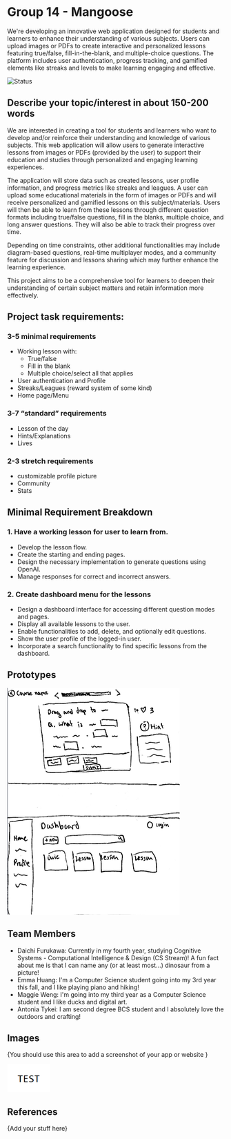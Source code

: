 # Group 14 - Mangoose

We're developing an innovative web application designed for students and learners to enhance their understanding of various subjects. Users can upload images or PDFs to create interactive and personalized lessons featuring true/false, fill-in-the-blank, and multiple-choice questions. The platform includes user authentication, progress tracking, and gamified elements like streaks and levels to make learning engaging and effective.

![Status](https://github.com/ubc-cpsc455-2024S/project-14_resting_shark/actions/workflows/main.yml/badge.svg)

## Describe your topic/interest in about 150-200 words

We are interested in creating a tool for students and learners who want to develop and/or reinforce their understanding and knowledge of various subjects. This web application will allow users to generate interactive lessons from images or PDFs (provided by the user) to support their education and studies through personalized and engaging learning experiences.

The application will store data such as created lessons, user profile information, and progress metrics like streaks and leagues. A user can upload some educational materials in the form of images or PDFs and will receive personalized and gamified lessons on this subject/materials. Users will then be able to learn from these lessons through different question formats including true/false questions, fill in the blanks, multiple choice, and long answer questions. They will also be able to track their progress over time.

Depending on time constraints, other additional functionalities may include diagram-based questions, real-time multiplayer modes, and a community feature for discussion and lessons sharing which may further enhance the learning experience.

This project aims to be a comprehensive tool for learners to deepen their understanding of certain subject matters and retain information more effectively.

## Project task requirements:
### 3-5 minimal requirements
- Working lesson with:
  - True/false
  - Fill in the blank
  - Multiple choice/select all that applies
- User authentication and Profile
-  Streaks/Leagues (reward system of some kind)
- Home page/Menu
### 3-7 “standard” requirements
- Lesson of the day
- Hints/Explanations
- Lives
### 2-3 stretch requirements
- customizable profile picture
- Community
- Stats

## Minimal Requirement Breakdown

### 1. Have a working lesson for user to learn from.
- Develop the lesson flow.
- Create the starting and ending pages.
- Design the necessary implementation to generate questions using OpenAI.
- Manage responses for correct and incorrect answers.

### 2. Create dashboard menu for the lessons
- Design a dashboard interface for accessing different question modes and pages.
- Display all available lessons to the user.
- Enable functionalities to add, delete, and optionally edit questions.
- Show the user profile of the logged-in user.
- Incorporate a search functionality to find specific lessons from the dashboard.

## Prototypes
<img src="images/prototype.jpg" width="400px">



## Team Members

- Daichi Furukawa: Currently in my fourth year, studying Cognitive Systems - Computational Intelligence & Design (CS Stream)! A fun fact about me is that I can name any (or at least most...) dinosaur from a picture!
- Emma Huang: I'm a Computer Science student going into my 3rd year this fall, and I like playing piano and hiking!
- Maggie Weng: I'm going into my third year as a Computer Science student and I like ducks and digital art.
- Antonia Tykei: I am second degree BCS student and I absolutely love the outdoors and crafting!

## Images

{You should use this area to add a screenshot of your app or website }

<img src ="images/test.png" width="100px">

## References

{Add your stuff here}



